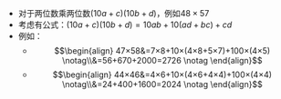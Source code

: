 - 对于两位数乘两位数$(10a+c)(10b+d)$，例如$48×57$
- 考虑有公式：$(10a+c)(10b+d) = 10ab+10(ad+bc)+cd$
- 例如：
	- $$\begin{align} 47×58&=7×8+10×(4×8+5×7)+100×(4×5) \notag\\&=56+670+2000=2726 \notag \end{align}$$
	- $$\begin{align} 44×46&=4×6+10×(4×6+4×4)+100×(4×4) \notag\\&=24+400+1600=2024 \notag \end{align}$$
